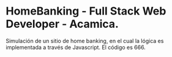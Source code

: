 # HomeBanking - Full Stack Web Developer - Acamica.

Simulación de un sitio de home banking, en el cual la lógica es implementada a través de Javascript. El código es 666.
